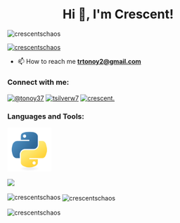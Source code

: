 <h1 align="center">Hi 👋, I'm Crescent!</h1>
<p align="left"> <img src="https://komarev.com/ghpvc/?username=crescentschaos&label=Profile%20views&color=0e75b6&style=flat" alt="crescentschaos" /> </p>

<p align="left"> <a href="https://github.com/ryo-ma/github-profile-trophy"><img src="https://github-profile-trophy.vercel.app/?username=crescentschaos" alt="crescentschaos" /></a> </p>

- 📫 How to reach me **trtonoy2@gmail.com**

<h3 align="left">Connect with me:</h3>
<p align="left">
<a href="https://twitter.com/@crescent_chaos" target="blank"><img align="center" src="https://raw.githubusercontent.com/rahuldkjain/github-profile-readme-generator/master/src/images/icons/Social/twitter.svg" alt="@tonoy37" height="30" width="40" /></a>
<a href="https://fb.com/tsilverw7" target="blank"><img align="center" src="https://raw.githubusercontent.com/rahuldkjain/github-profile-readme-generator/master/src/images/icons/Social/facebook.svg" alt="tsilverw7" height="30" width="40" /></a>
<a href="https://youtube.com/@crescentschaos" target="blank"><img align="center" src="https://raw.githubusercontent.com/rahuldkjain/github-profile-readme-generator/master/src/images/icons/Social/youtube.svg" alt="crescent." height="30" width="40" /></a>
</p>

<h3 align="left">Languages and Tools:</h3>
<p align="left"> <a href="https://www.python.org" target="_blank" rel="noreferrer"> <img src="https://raw.githubusercontent.com/devicons/devicon/master/icons/python/python-original.svg" alt="python" width="100" height="100"/> </a> </p>
<p align="left"> <a href="https://github.com/CrescentsChaos/PokemonCrescentVersion">
  <img height="100" src="https://media.discordapp.net/attachments/982880054583394375/1082982994131828756/20230308_170704.png"/>
</a> </p>
<p><img align="left" src="https://github-readme-stats.vercel.app/api/top-langs?username=crescentschaos&show_icons=true&locale=en&theme=dark" alt="crescentschaos" /></p>

<p>&nbsp;<img align="center" src="https://github-readme-stats.vercel.app/api?username=crescentschaos&show_icons=true&locale=en&theme=dark" alt="crescentschaos" /></p>

<p><img align="center" src="https://github-readme-streak-stats.herokuapp.com/?user=crescentschaos&theme=dark" alt="crescentschaos" /></p>
